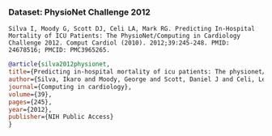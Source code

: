 ### Dataset: PhysioNet Challenge 2012
`Silva I, Moody G, Scott DJ, Celi LA, Mark RG. Predicting In-Hospital Mortality of ICU Patients: The PhysioNet/Computing in Cardiology Challenge 2012. Comput Cardiol (2010). 2012;39:245-248. PMID: 24678516; PMCID: PMC3965265.`

```bibtex
@article{silva2012physionet,
title={Predicting in-hospital mortality of icu patients: The physionet/computing in cardiology challenge 2012},
author={Silva, Ikaro and Moody, George and Scott, Daniel J and Celi, Leo A and Mark, Roger G},
journal={Computing in cardiology},
volume={39},
pages={245},
year={2012},
publisher={NIH Public Access}
}
```
